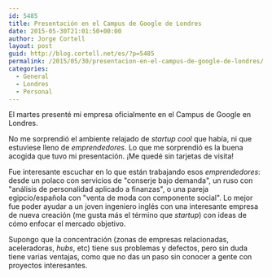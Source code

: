 ```yaml
---
id: 5485
title: Presentación en el Campus de Google de Londres
date: 2015-05-30T21:01:50+00:00
author: Jorge Cortell
layout: post
guid: http://blog.cortell.net/es/?p=5485
permalink: /2015/05/30/presentacion-en-el-campus-de-google-de-londres/
categories:
  - General
  - Londres
  - Personal
---
```

El martes presenté mi empresa oficialmente en el Campus de Google en Londres.

No me sorprendió el ambiente relajado de _startup cool_ que había, ni que estuviese lleno de _emprendedores_. Lo que me sorprendió es la buena acogida que tuvo mi presentación. ¡Me quedé sin tarjetas de visita!

Fue interesante escuchar en lo que están trabajando esos _emprendedores_: desde un polaco con servicios de "conserje bajo demanda", un ruso con "análisis de personalidad aplicado a finanzas", o una pareja egipcio/española con "venta de moda con componente social". Lo mejor fue poder ayudar a un joven ingeniero inglés con una interesante empresa de nueva creación (me gusta más el término que _startup_) con ideas de cómo enfocar el mercado objetivo.

Supongo que la concentración (zonas de empresas relacionadas, aceleradoras, _hubs_, etc) tiene sus problemas y defectos, pero sin duda tiene varias ventajas, como que no das un paso sin conocer a gente con proyectos interesantes.